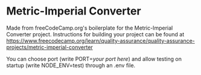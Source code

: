 # Metric-Imperial Converter

Made from freeCodeCamp.org's boilerplate for the Metric-Imperial Converter project. Instructions for building your project can be found at https://www.freecodecamp.org/learn/quality-assurance/quality-assurance-projects/metric-imperial-converter

You can choose port (write PORT=*your port here*) and allow testing on startup (write NODE_ENV=test) through an .env file.
